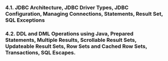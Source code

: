 ### 4.1. JDBC Architecture, JDBC Driver Types, JDBC Configuration, Managing Connections, Statements, Result Set, SQL Exceptions

### 4.2. DDL and DML Operations using Java, Prepared Statements, Multiple Results, Scrollable Result Sets, Updateable Result Sets, Row Sets and Cached Row Sets, Transactions, SQL Escapes.
